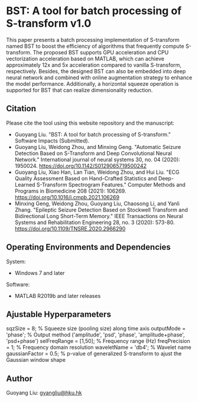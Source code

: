 # BST: A tool for batch processing of S-transform v1.0

This paper presents a batch processing implementation of S-transform named BST to boost the efficiency of algorithms that frequently compute S-transform. The proposed BST supports GPU acceleration and CPU vectorization acceleration based on MATLAB, which can achieve approximately 12x and 5x acceleration compared to vanilla S-transform, respectively. Besides, the designed BST can also be embedded into deep neural network and combined with online augmentation strategy to enhance the model performance. Additionally, a horizontal squeeze operation is supported for BST that can realize dimensionality reduction.

## Citation

Please cite the tool using this website repository and the manuscript:

- Guoyang Liu. "BST: A tool for batch processing of S-transform." Software Impacts (Submitted).
-	Guoyang Liu, Weidong Zhou, and Minxing Geng. "Automatic Seizure Detection Based on S-Transform and Deep Convolutional Neural Network." International journal of neural systems 30, no. 04 (2020): 1950024. https://doi.org/10.1142/S0129065719500242 
-	Guoyang Liu, Xiao Han, Lan Tian, Weidong Zhou, and Hui Liu. "ECG Quality Assessment Based on Hand-Crafted Statistics and Deep-Learned S-Transform Spectrogram Features." Computer Methods and Programs in Biomedicine 208 (2021): 106269. https://doi.org/10.1016/j.cmpb.2021.106269 
-	Minxing Geng, Weidong Zhou, Guoyang Liu, Chaosong Li, and Yanli Zhang. "Epileptic Seizure Detection Based on Stockwell Transform and Bidirectional Long Short-Term Memory." IEEE Transactions on Neural Systems and Rehabilitation Engineering 28, no. 3 (2020): 573-80. https://doi.org/10.1109/TNSRE.2020.2966290 

## Operating Environments and Dependencies

System:
- Windows 7 and later

Software:
- MATLAB R2019b and later releases

## Ajustable Hyperparameters

sqzSize = 8;                    % Squeeze size (pooling size) along time axis
outputMode = 'phase';           % Output method ('amplitude', 'psd', 'phase', 'amplitude+phase', 'psd+phase')
selFreqRange = [1,50];          % Frequency range (Hz)
freqPrecision = 1;              % Frequency domain resolution
waveletName = 'db4';            % Wavelet name
gaussianFactor = 0.5;           % p-value of generalized S-transform to ajust the Gaussian window shape

## Author

Guoyang Liu: gyangliu@hku.hk

